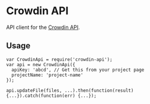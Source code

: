 # Crowdin API

API client for the [Crowdin API](https://support.crowdin.com/api/api-integration-setup/).

## Usage
```
var CrowdinApi = require('crowdin-api');
var api = new CrowdinApi({
  apiKey: 'abcd', // Get this from your project page
  projectName: 'project-name'
});

api.updateFile(files, ...).then(function(result) {...}).catch(function(err) {...});
```
